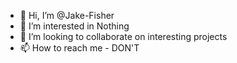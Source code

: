 - 👋 Hi, I’m @Jake-Fisher
- 👀 I’m interested in Nothing
- 💞️ I’m looking to collaborate on interesting projects
- 📫 How to reach me - DON'T
